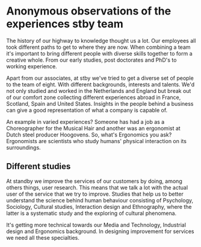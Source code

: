 # Anonymous observations of the experiences stby team

The history of our highway to knowledge thought us a lot. Our employees all took different paths to get to where they are now. When combining a team it's important to bring different people with diverse skills together to form a creative whole. From our early studies, post doctorates and PhD's to working experience.

Apart from our associates, at stby we've tried to get a diverse set of people to the team of eight. With different backgrounds, interests and talents. We'd not only studied and worked in the Netherlands and England but break out of our comfort zone collecting different experiences abroad in France, Scotland, Spain and United States. Insights in the people behind a business can give a good representation of what a company is capable of.

An example in varied experiences? Someone has had a job as a Choreographer for the Musical Hair and another was an ergonomist at Dutch steel producer Hoogovens. So, what's Ergonomics you ask? Ergonomists are scientists who study humans' physical interaction on its surroundings.

## Different studies

At standby we improve the services of our customers by doing, among others things, user research. This means that we talk a lot with the actual user of the service that we try to improve. Studies that help us to better understand the science behind human behaviour consisting of Psychology, Sociology, Cultural studies, Interaction design and Ethnography, where the latter is a systematic study and the exploring of cultural phenomena.

It's getting more technical towards our Media and Technology, Industrial design and Ergonomics background. In designing improvement for services we need all these specialties.
